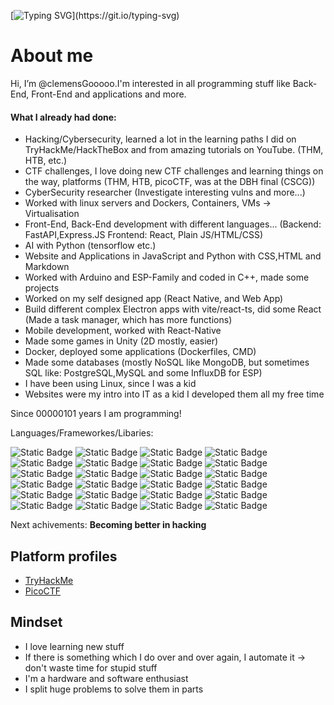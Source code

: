  [![Typing SVG](https://readme-typing-svg.demolab.com?font=Fira+Code&duration=3000&pause=1000&color=008B18&random=false&width=610&separator=%3C&lines=%24+whoami%3C%3E+I'm+a+German+student%3C%3E+I'm+interested+in+anything+connected+with+IT%3C%3E+In+German+we+say+%22Informationstechnik%22+-;)](https://git.io/typing-svg) 
 
# About me

Hi, I’m @clemensGooooo.I'm interested in all programming stuff like Back-End, Front-End and applications and more.

#### What I already had done:
- Hacking/Cybersecurity, learned a lot in the learning paths I did on TryHackMe/HackTheBox and from amazing tutorials on YouTube. (THM, HTB, etc.)
- CTF challenges, I love doing new CTF challenges and learning things on the way, platforms (THM, HTB, picoCTF, was at the DBH final (CSCG))
- CyberSecurity researcher (Investigate interesting vulns and more...)
- Worked with linux servers and Dockers, Containers, VMs -> Virtualisation
- Front-End, Back-End development with different languages... (Backend: FastAPI,Express.JS Frontend: React, Plain JS/HTML/CSS)
- AI with Python (tensorflow etc.)
- Website and Applications in JavaScript and Python with CSS,HTML and Markdown
- Worked with Arduino and ESP-Family and coded in C++, made some projects
- Worked on my self designed app (React Native, and Web App)
- Build different complex Electron apps with vite/react-ts, did some React (Made a task manager, which has more functions)
- Mobile development, worked with React-Native
- Made some games in Unity (2D mostly, easier)
- Docker, deployed some applications (Dockerfiles, CMD)
- Made some databases (mostly NoSQL like MongoDB, but sometimes SQL like: PostgreSQL,MySQL and some InfluxDB for ESP) 
- I have been using Linux, since I was a kid
- Websites were my intro into IT as a kid I developed them all my free time

Since 00000101 years I am programming!

Languages/Frameworkes/Libaries:

![Static Badge](https://img.shields.io/badge/%3C%2F%3E-Java_Script-red?style=flat&logo=javascript)
![Static Badge](https://img.shields.io/badge/%3C%2F%3E-Python-yellow?style=flat&logo=python&logoColor=yellow)
![Static Badge](https://img.shields.io/badge/%3C%2F%3E-C-white?style=flat&logo=c&logoColor=lightblue)
![Static Badge](https://img.shields.io/badge/%3C%2F%3E-C%2B%2B-purple?style=flat&logo=C%2B%2B&logoColor=lightblue)
![Static Badge](https://img.shields.io/badge/Markdown-purple?style=flat&logo=markdown&logoColor=lightblue)
![Static Badge](https://img.shields.io/badge/CSS-green?style=flat&logo=css3)
![Static Badge](https://img.shields.io/badge/HTML-darkblue?style=flat&logo=html5)
![Static Badge](https://img.shields.io/badge/%3C%2F%3E-TypeScript-blue?style=flat&logo=typescript)
![Static Badge](https://img.shields.io/badge/%3C%2F%3E-Node.JS-darkgreen?style=flat&logo=node.js)
![Static Badge](https://img.shields.io/badge/SQL-olive)
![Static Badge](https://img.shields.io/badge/%3C%2F%3E-React-dodgerblue?logo=react)
![Static Badge](https://img.shields.io/badge/%3C%2F%3E-Arduino-white?logo=arduino)
![Static Badge](https://img.shields.io/badge/JSON-yellow?logo=json)
![Static Badge](https://img.shields.io/badge/Express-lightgreen)
![Static Badge](https://img.shields.io/badge/Flask-grey?logo=flask)
![Static Badge](https://img.shields.io/badge/Tensorflow-orange?logo=tensorflow&logoColor=white)
![Static Badge](https://img.shields.io/badge/numpy-olive?logo=numpy&logoColor=white)
![Static Badge](https://img.shields.io/badge/numpy-cyan?logo=pandas&logoColor=black)
![Static Badge](https://img.shields.io/badge/mongoose-darkgreen?logo=mongoose)
![Static Badge](https://img.shields.io/badge/Unix-darkred?logo=linux&logoColor=white)
![Static Badge](https://img.shields.io/badge/Bash_Scripting-gold)
![Static Badge](https://img.shields.io/badge/Regex-slateblue)
![Static Badge](https://img.shields.io/badge/Golang-Go-blue?labelColor=lightblue)
![Static Badge](https://img.shields.io/badge/Docker-white?logo=docker)

Next achivements:
**Becoming better in hacking**

## Platform profiles

- [TryHackMe](https://tryhackme.com/p/cle.hack)
- [PicoCTF](https://play.picoctf.org/users/Clemens_Gooooo)

## Mindset

- I love learning new stuff
- If there is something which I do over and over again, I automate it -> don't waste time for stupid stuff
- I'm a hardware and software enthusiast
- I split huge problems to solve them in parts

 
